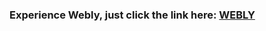 <h3> Experience Webly, just click the link here: <a href="https://webly.netlify.com/"> WEBLY </a></h3>
